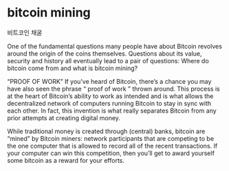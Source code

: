 # bitcoin mining
비트코인 채굴

One of the fundamental questions many people have about Bitcoin revolves around the origin of the coins themselves. Questions about its value, security and history all eventually lead to a pair of questions: Where do bitcoin come from and what is bitcoin mining?

“PROOF OF WORK”
If you’ve heard of Bitcoin, there’s a chance you may have also seen the phrase “ proof of work ” thrown around. This process is at the heart of Bitcoin’s ability to work as intended and is what allows the decentralized network of computers running Bitcoin to stay in sync with each other. In fact, this invention is what really separates Bitcoin from any prior attempts at creating digital money.

While traditional money is created through (central) banks, bitcoin are “mined” by Bitcoin miners: network participants that are competing to be the one computer that is allowed to record all of the recent transactions. If your computer can win this competition, then you’ll get to award yourself some bitcoin as a reward for your efforts.

